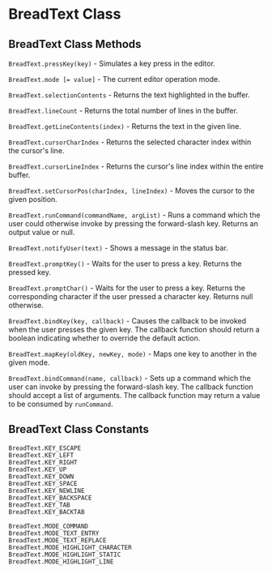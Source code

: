 
# BreadText Class

## BreadText Class Methods

`BreadText.pressKey(key)` - Simulates a key press in the editor.

`BreadText.mode [= value]` - The current editor operation mode.

`BreadText.selectionContents` - Returns the text highlighted in the buffer.

`BreadText.lineCount` - Returns the total number of lines in the buffer.

`BreadText.getLineContents(index)` - Returns the text in the given line.

`BreadText.cursorCharIndex` - Returns the selected character index within the cursor's line.

`BreadText.cursorLineIndex` - Returns the cursor's line index within the entire buffer.

`BreadText.setCursorPos(charIndex, lineIndex)` - Moves the cursor to the given position.

`BreadText.runCommand(commandName, argList)` - Runs a command which the user could otherwise invoke by pressing the forward-slash key. Returns an output value or null.

`BreadText.notifyUser(text)` - Shows a message in the status bar.

`BreadText.promptKey()` - Waits for the user to press a key. Returns the pressed key.

`BreadText.promptChar()` - Waits for the user to press a key. Returns the corresponding character if the user pressed a character key. Returns null otherwise.

`BreadText.bindKey(key, callback)` - Causes the callback to be invoked when the user presses the given key. The callback function should return a boolean indicating whether to override the default action.

`BreadText.mapKey(oldKey, newKey, mode)` - Maps one key to another in the given mode.

`BreadText.bindCommand(name, callback)` - Sets up a command which the user can invoke by pressing the forward-slash key. The callback function should accept a list of arguments. The callback function may return a value to be consumed by `runCommand`.

## BreadText Class Constants

`BreadText.KEY_ESCAPE`  
`BreadText.KEY_LEFT`  
`BreadText.KEY_RIGHT`  
`BreadText.KEY_UP`  
`BreadText.KEY_DOWN`  
`BreadText.KEY_SPACE`  
`BreadText.KEY_NEWLINE`  
`BreadText.KEY_BACKSPACE`  
`BreadText.KEY_TAB`  
`BreadText.KEY_BACKTAB`

`BreadText.MODE_COMMAND`  
`BreadText.MODE_TEXT_ENTRY`  
`BreadText.MODE_TEXT_REPLACE`  
`BreadText.MODE_HIGHLIGHT_CHARACTER`  
`BreadText.MODE_HIGHLIGHT_STATIC`  
`BreadText.MODE_HIGHLIGHT_LINE`

